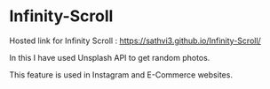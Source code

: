 # Infinity-Scroll

Hosted link for Infinity Scroll : https://sathvi3.github.io/Infinity-Scroll/

In this I have used Unsplash API to get random photos.

This feature is used in Instagram and E-Commerce websites.
